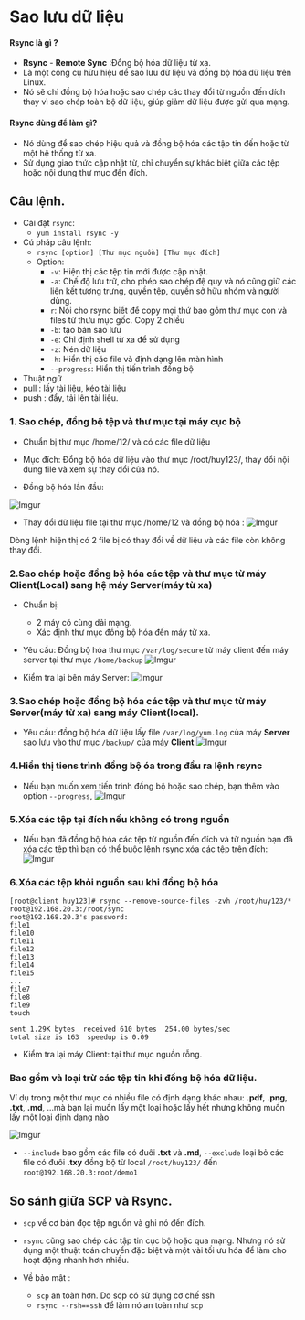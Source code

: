 # Sao lưu dữ liệu

#### **Rsync là gì ?**
* **Rsync** - **Remote Sync** :Đồng bộ hóa dữ liệu từ xa.
* Là một công cụ hữu hiệu để sao lưu dữ liệu và đồng bộ hóa dữ liệu trên Linux.
* Nó sẽ chỉ đồng bộ hóa hoặc sao chép các thay đổi từ nguồn đến dích thay vì sao chép toàn bộ dữ liệu, giúp giảm dữ liệu được gửi qua mạng.
#### **Rsync dùng để làm gì?**
* Nó dùng để sao chép hiệu quả và đồng bộ hóa các tập tin đến hoặc từ một hệ thống từ xa.
* Sử dụng giao thức cập nhật từ, chỉ chuyển sự khác biệt giữa các tệp hoặc nội dung thư mục đến đích.

## Câu lệnh.
* Cài đặt `rsync`:
    * `yum install rsync -y`
* Cú pháp câu lệnh: 
    * `rsync [option] [Thư mục nguồn] [Thư mục đích]`
    * Option:
        * `-v`: Hiện thị các tệp tin mới được cập nhật.
        * `-a`: Chế độ lưu trữ, cho phép sao chép đệ quy và nó cũng giữ các liên kết tượng trưng, quyền tệp, quyền sở hữu nhóm và người dùng.
        * `r`: Nói cho rsync biết để copy mọi thứ bao gồm thư mục con và files từ thưu mục gốc. Copy 2 chiều
        * `-b`: tạo bản sao lưu
        * `-e`: Chỉ định shell từ xa để sử dụng
        * `-z`: Nén dữ liệu
        * `-h`: Hiển thị các file và định dạng lên màn hình
        * `--progress`: Hiển thị tiến trình đồng bộ
* Thuật ngữ 
* pull : lấy tài liệu, kéo tài liệu
* push : đẩy, tải lên tài liệu.
### 1. Sao chép, đồng bộ tệp và thư mục tại máy cục bộ
* Chuẩn bị thư mục /home/12/ và có các file dữ liệu
* Mục đích: Đồng bộ hóa dữ liệu vào thư mục /root/huy123/, thay đổi nội dung file và xem sự thay đổi của nó.

* Đồng bộ hóa lần đầu:

![Imgur](https://i.imgur.com/sG8XF2s.png)
* Thay đổi dữ liệu file tại thư mục /home/12 và đồng bộ hóa :
![Imgur](https://i.imgur.com/MbCJjn6.png)

Dòng lệnh hiện thị có 2 file bị có thay đổi về dữ liệu và các file còn không thay đổi.
### 2.Sao chép hoặc đồng bộ hóa các tệp và thư mục từ máy Client(Local) sang hệ máy Server(máy từ xa)
* Chuẩn bị: 
    * 2 máy có cùng dải mạng.
    * Xác định thư mục đồng bộ hóa đến máy từ xa.
* Yêu cầu: Đồng bộ hóa thư mục `/var/log/secure` từ máy client đến máy server tại thư mục `/home/backup`
![Imgur](https://i.imgur.com/4hSEggL.png)

* Kiểm tra lại bên máy Server:
![Imgur](https://i.imgur.com/HJVNvs5.png)
### 3.Sao chép hoặc đồng bộ hóa các tệp và thư mục từ máy Server(máy từ xa) sang máy Client(local).
* Yêu cầu: đồng bộ hóa dữ liệu lấy file `/var/log/yum.log` của máy **Server** sao lưu vào thư mục `/backup/` của máy **Client**
![Imgur](https://i.imgur.com/t1wnISi.png)

### 4.Hiển thị tiens trình đồng bộ óa trong đầu ra lệnh rsync
* Nếu bạn muốn xem tiến trình đồng bộ hoặc sao chép, bạn thêm vào option `--progress`,
![Imgur](https://i.imgur.com/xBWsadh.png)

### 5.Xóa các tệp tại đích nếu không có trong nguồn
* Nếu bạn đã đồng bộ hóa các tệp từ nguồn đến đích và từ nguồn bạn đã xóa  các tệp thì bạn có thể buộc lệnh rsync xóa các tệp trên đích:
![Imgur](https://i.imgur.com/Shvot1t.png)
### 6.Xóa các tệp khỏi nguồn sau khi đồng bộ hóa
```
[root@client huy123]# rsync --remove-source-files -zvh /root/huy123/* root@192.168.20.3:/root/sync
root@192.168.20.3's password:
file1
file10
file11
file12
file13
file14
file15
...
file7
file8
file9
touch

sent 1.29K bytes  received 610 bytes  254.00 bytes/sec
total size is 163  speedup is 0.09
```

* Kiểm tra lại máy Client: tại thư mục nguồn rỗng.

### Bao gồm và loại trừ các tệp tin khi đồng bộ hóa dữ liệu.
Ví dụ trong một thư mục có nhiều file có định dạng khác nhau: **.pdf**, **.png**, **.txt**, **.md**, ...mà bạn lại muốn lấy một loại hoặc lấy hết nhưng không muốn lấy một loại định dạng nào

![Imgur](https://i.imgur.com/Bgi0cMM.png)

* `--include` bao gồm các file có đuôi **.txt** và **.md**, `--exclude` loại bỏ các file có đuôi **.txy** đồng bộ từ local `/root/huy123/` đến `root@192.168.20.3:root/demo1`

## So sánh giữa SCP và Rsync.

* `scp` về cơ bản đọc tệp nguồn và ghi nó đến đích.
* `rsync` cũng sao chép các tập tin cục bộ hoặc qua mạng. Nhưng nó sử dụng một thuật toán chuyển đặc biệt và một vài tối ưu hóa để làm cho hoạt động nhanh hơn nhiều.

* Về bảo mật :
    * `scp` an toàn hơn. Do scp có sử dụng cơ chế ssh
    * `rsync --rsh==ssh` để làm nó an toàn như `scp`

